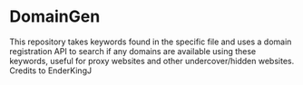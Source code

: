 # DomainGen
This repository takes keywords found in the specific file and uses a domain registration API to search if any domains are available using these keywords, useful for proxy websites and other undercover/hidden websites.
Credits to EnderKingJ
